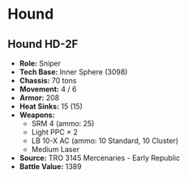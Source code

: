 # Hound
## Hound HD-2F
- **Role:** Sniper
- **Tech Base:** Inner Sphere (3098)
- **Chassis:** 70 tons
- **Movement:** 4 / 6
- **Armor:** 208
- **Heat Sinks:** 15 (15)
- **Weapons:**
  - SRM 4 (ammo: 25)
  - Light PPC × 2
  - LB 10-X AC (ammo: 10 Standard, 10 Cluster)
  - Medium Laser
- **Source:** TRO 3145 Mercenaries - Early Republic
- **Battle Value:** 1389


